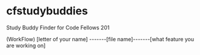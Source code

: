 # cfstudybuddies
Study Buddy Finder for Code Fellows 201



(WorkFlow)
[letter of your name] -------[file name]-------[what feature you are working on]
